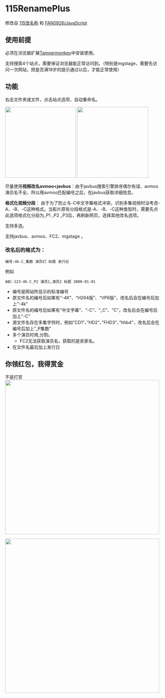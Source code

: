 # 115RenamePlus
修改自 [115改名称]( https://greasyfork.org/zh-CN/scripts/396272-115rename ) 和 [FAN0926/JavaScript](https://github.com/FAN0926/JavaScript)

## 使用前提

必须在浏览器扩展[Tampermonkey](http://www.tampermonkey.net/)中安装使用。

支持搜索4个站点，需要保证浏览器能正常访问到。（特别是mgstage，需要先访问一次网站，把是否满18岁的提示通过以后，才能正常使用）

## 功能

右击文件夹或文件，点击站点选项，自动重命名。

<img src="https://github.com/LSD08KM/115RenamePlus/blob/master/img/01.png" height="230px;" />

<img src="D:\github\115RenamePlus\img\01.png" height="230px;" />

尽量使用**视频改名avmoo+javbus**：由于javbus搜索引擎排序偶尔有误、avmoo演员名不全，所以用avmoo匹配编号之后，在javbus获取详细信息。

**格式化视频分段**： 由于为了防止与-C中文字幕格式冲突，识别多集视频时没考虑-A、-B、-C这种格式。当影片原有分段格式是-A、-B、-C这种类型时，需要先点此选项格式化分段为_P1  _P2 _P3后，再刷新网页，选择其他改名选项。

支持多选。

支持javbus、avmoo、FC2、mgstage 。

### 改名后的格式为：

```
编号-4k-C_集数 演员们 标题 发行日
```
例如
```
ABC-123-4k-C_P2 演员1,演员2 标题 2000-01-01
```

- 编号是网站所显示的标准编号
- 原文件名的编号后如果有“-4K”、“H264版”、“VP6版”，改名后会在编号后加上"-4k"
- 原文件名的编号后如果有“中文字幕”、“-C”、“_C”、“C”，改名后会在编号后加上"-C"
- 源文件名存在多集字符时，例如”CD1”、”HD2”、”FHD3”、”hhb4”，改名后会在编号后加上”_P集数”
- 多个演员时用,分割。
  - FC2无法获取演员名，获取的是卖家名。
- 在文件名最后加上发行日


## 你领红包，我得赏金

不是打赏
<img src="https://github.com/LSD08KM/115RenamePlus/blob/master/img/red.jpg" height="500px;" />

<img src="D:\github\115RenamePlus\img\red.jpg" height="500px;" />